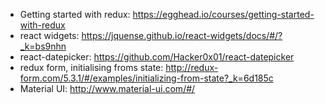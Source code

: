 * Getting started with redux: https://egghead.io/courses/getting-started-with-redux
* react widgets: https://jquense.github.io/react-widgets/docs/#/?_k=bs9nhn
* react-datepicker: https://github.com/Hacker0x01/react-datepicker
* redux form, initialising froms state: http://redux-form.com/5.3.1/#/examples/initializing-from-state?_k=6d185c
* Material UI: http://www.material-ui.com/#/
